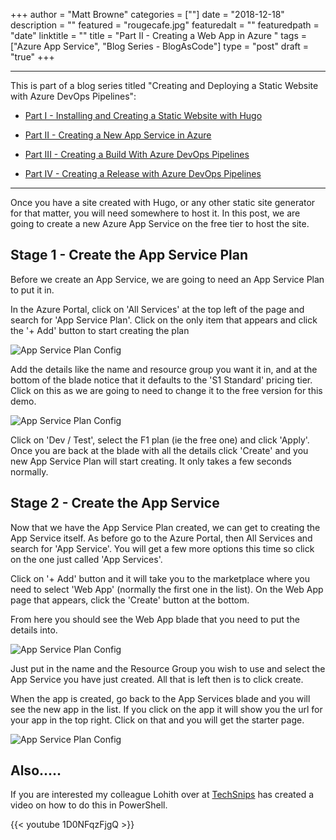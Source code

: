 +++
author = "Matt Browne"
categories = [""]
date = "2018-12-18"
description = ""
featured = "rougecafe.jpg"
featuredalt = ""
featuredpath = "date"
linktitle = ""
title = "Part II - Creating a Web App in Azure "
tags = ["Azure App Service", "Blog Series - BlogAsCode"]
type = "post"
draft = "true"
+++

---
This is part of a blog series titled "Creating and Deploying a Static Website with Azure DevOps Pipelines":

* [Part I - Installing and Creating a Static Website with Hugo](/blog/part-i-installing-and-creating-a-static-website-with-hugo/)

* [Part II - Creating a New App Service in Azure](/blog/part-ii-creating-a-new-app-service-in-azure/)

* [Part III - Creating a Build With Azure DevOps Pipelines](/blog/part-iii-creating-a-build-with-azure-devops-pipelines/)

* [Part IV - Creating a Release with Azure DevOps Pipelines](/blog/part-iv-creating-a-release-with-azure-devops-pipelines/)


---

Once you have a site created with Hugo, or any other static site generator for that matter, you will need somewhere to host it.  In this post, we are going to create a new Azure App Service on the free tier to host the site.

## Stage 1 - Create the App Service Plan

Before we create an App Service, we are going to need an App Service Plan to put it in.

In the Azure Portal, click on 'All Services' at the top left of the page and search for 'App Service Plan'.  Click on the only item that appears and click the '+ Add' button to start creating the plan

![App Service Plan Config](/img/2018/12/AppServicePlan_01.png)

Add the details like the name and resource group you want it in, and at the bottom of the blade notice that it defaults to the 'S1 Standard' pricing tier.  Click on this as we are going to need to change it to the free version for this demo.

![App Service Plan Config](/img/2018/12/AppServicePlan_02.png)

Click on 'Dev / Test', select the F1 plan (ie the free one) and click 'Apply'.  Once you are back at the blade with all the details click 'Create' and you new App Service Plan will start creating.  It only takes a few seconds normally.

## Stage 2 - Create the App Service

Now that we have the App Service Plan created, we can get to creating the App Service itself.  As before go to the Azure Portal, then All Services and search for 'App Service'.  You will get a few more options this time so click on the one just called 'App Services'.

Click on '+ Add' button and it will take you to the marketplace where you need to select 'Web App' (normally the first one in the list).  On the Web App page that appears, click the 'Create' button at the bottom.

From here you should see the Web App blade that you need to put the details into.

![App Service Plan Config](/img/2018/12/AppServicePlan_03.png)

Just put in the name and the Resource Group you wish to use and select the App Service you have just created.  All that is left then is to click create.

When the app is created, go back to the App Services blade and you will see the new app in the list.  If you click on the app it will show you the url for your app in the top right.  Click on that and you will get the starter page.

![App Service Plan Config](/img/2018/12/AppServicePlan_04.png)


## Also.....

If you are interested my colleague Lohith over at [TechSnips](https://www.techsnips.io/snips/how-to-create-an-azure-app-service-using-powershell/) has created a video on how to do this in PowerShell.

{{< youtube 1D0NFqzFjgQ >}}
